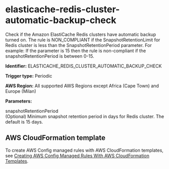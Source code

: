 # elasticache\-redis\-cluster\-automatic\-backup\-check<a name="elasticache-redis-cluster-automatic-backup-check"></a>

Check if the Amazon ElastiCache Redis clusters have automatic backup turned on\. The rule is NON\_COMPLIANT if the SnapshotRetentionLimit for Redis cluster is less than the SnapshotRetentionPeriod parameter\. For example: If the parameter is 15 then the rule is non\-compliant if the snapshotRetentionPeriod is between 0\-15\. 

**Identifier:** ELASTICACHE\_REDIS\_CLUSTER\_AUTOMATIC\_BACKUP\_CHECK

**Trigger type:** Periodic

**AWS Region:** All supported AWS Regions except Africa \(Cape Town\) and Europe \(Milan\)

**Parameters:**

snapshotRetentionPeriod  
\(Optional\) Minimum snapshot retention period in days for Redis cluster\. The default is 15 days\.

## AWS CloudFormation template<a name="w22aac11c29c17d145c15"></a>

To create AWS Config managed rules with AWS CloudFormation templates, see [Creating AWS Config Managed Rules With AWS CloudFormation Templates](aws-config-managed-rules-cloudformation-templates.md)\.